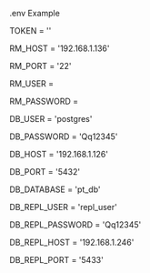 .env Example

TOKEN = ''

RM_HOST = '192.168.1.136'

RM_PORT = '22'

RM_USER =

RM_PASSWORD =

DB_USER = 'postgres'

DB_PASSWORD = 'Qq12345'

DB_HOST = '192.168.1.126'

DB_PORT = '5432'

DB_DATABASE = 'pt_db'

DB_REPL_USER = 'repl_user'

DB_REPL_PASSWORD = 'Qq12345'

DB_REPL_HOST = '192.168.1.246'

DB_REPL_PORT = '5433'